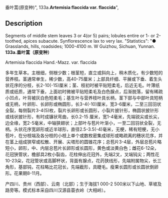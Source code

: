 垂叶蒿(原变种)",
133a.**Artemisia flaccida var. flaccida**",

## Description
Segments of middle stem leaves 3 or 4(or 5) pairs; lobules entire or 1- or 2-toothed, apices subacute. Synflorescence lax to very lax.
  "Statistics": "● Grasslands, hills, roadsides; 1000-4100 m. W Guizhou, Sichuan, Yunnan.
**133a.垂叶蒿（原变种）**

Artemisia flaccida Hand.-Mazz. var. flaccida

多年生草本。主根细，侧根少数；根茎短，直立或斜向上，稍木质化，有少数短的营养枝。茎通常单生，稀少数，高40-75厘米；上部具纤细、平展或下垂、着生头状花序的分枝，长2-10(-15)厘米；茎、枝初时被平贴短柔毛，后近无毛。叶薄纸质或纸质，通常下垂，上面初时微被平贴短柔毛及白色腺点，后渐脱落，留有稀疏小凹点，叶背被灰白色短柔毛；基生叶与营养枝叶具长柄，茎下部与中部叶具短柄或无柄，叶卵形、长卵形或椭圆形，长3-4(-10)厘米，宽3-6厘米，二至三回羽状全裂，每侧裂片3-4(5)枚，裂片长卵形或长圆形，小裂片披针形，椭圆状披针形或线状披针形，有时成镰状弯曲，长0.2-15 厘米，宽1-4毫米，先端锐尖或长尖，边全缘，宽2-5毫米，中轴狭翅状；上部叶与苞片叶渐小，一至二回羽状全裂，无柄。头状花序宽卵形或近半球形，直径2.5-3.5(-4)毫米，无梗，稀有短梗，无小苞叶，在分枝端及各分枝的小枝上单个或数枚密集成球形或略疏离的穗状花序，并在茎上组成狭窄或松散、开展、尖塔形的圆锥花序；总苞片3-4层，外层总苞片略短小，卵形，中、内层总苞片长卵形或长圆形，黄色或淡黄白色；雌花6-12朵，花冠狭管状，檐部具2枚小裂齿，花柱伸出花冠外，先端2叉，叉端钝尖；两性花10-23朵，花冠管状或高脚杯状，背面有腺点，花药狭线形，先端附属物尖，长三角形，基部钝，花柱略比花冠长，先端截形，具睫毛。瘦果长圆形或长圆状倒卵形。花果期8-11月。

产四川、贵州（西部）、云南（北部）；生于海拔1 000-2 500米以下山地、草坡及路旁等。模式标本采自四川汉源县蓑衣岭（大相岭）。
